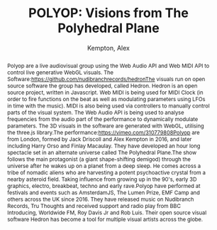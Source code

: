---
title: "POLYOP: Visions from The Polyhedral Plane"
abstract: "Polyop are a live audiovisual group using the Web Audio API and Web MIDI API to control live generative WebGL visuals. The Software:https://github.com/nudibranchrecords/hedronThe visuals run on open source software the group has developed, called Hedron. Hedron is an open source project, written in Javascript. Web MIDI is being used for MIDI Clock (in order to fire functions on the beat as well as modulating parameters using LFOs in time with the music). MIDI is also being used via controllers to manually control parts of the visual system. The Web Audio API is being used to analyse frequencies from the audio part of the performance to dynamically modulate parameters. The 3D visuals in the software are generated with WebGL, utilising the three.js library.The performance:https://vimeo.com/310779808Polyop are from London, formed by Jack Driscoll and Alex Kempton in 2016, and later including Harry Orso and Finlay Macaulay. They have developed an hour long spectacle set in an alternate universe called The Polyhedral Plane.The show follows the main protagonist (a giant shape-shifting demigod) through the universe after he wakes up on a planet from a deep sleep. He comes across a tribe of nomadic aliens who are harvesting a potent psychoactive crystal from a nearby asteroid field. Taking influence from growing up in the 90's, early 3D graphics, electro, breakbeat, techno and early rave.Polyop have performed at festivals and events such as AmsterdamJS, The Lumen Prize, EMF Camp and others across the UK since 2016. They have released music on Nudibranch Records, Tru Thoughts and received support and radio play from BBC Introducing, Worldwide FM, Roy Davis Jr and Rob Luis. Their open source visual software Hedron has become a tool for multiple visual artists across the globe."
address: "Trondheim"
booktitle: "Proceedings of the International Web Audio Conference 2019"
editor: ""
month: "December"
publisher: "NTNU"
series: "WAC'19"
pages: ""
ID: "11"
author: "Kempton, Alex"
webAuthor: "Alex Kempton"
track: "Performance"
year: "2019"
tags: year2019
media: ""
pdflink: "/_data/papers/pdf/2019/2019_11.pdf"
ISSN: ""
---